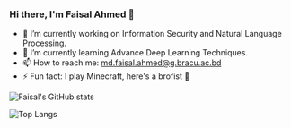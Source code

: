 ### Hi there, I'm Faisal Ahmed 👋


- 🔭 I’m currently working on Information Security and Natural Language Processing.
- 🌱 I’m currently learning Advance Deep Learning Techniques. 
- 📫 How to reach me: md.faisal.ahmed@g.bracu.ac.bd
- ⚡ Fun fact: I play Minecraft, here's a brofist 👊

![Faisal's GitHub stats](https://github-readme-stats.vercel.app/api?username=cypher-07&show_icons=true)

![Top Langs](https://github-readme-stats.vercel.app/api/top-langs/?username=cypher-07)
